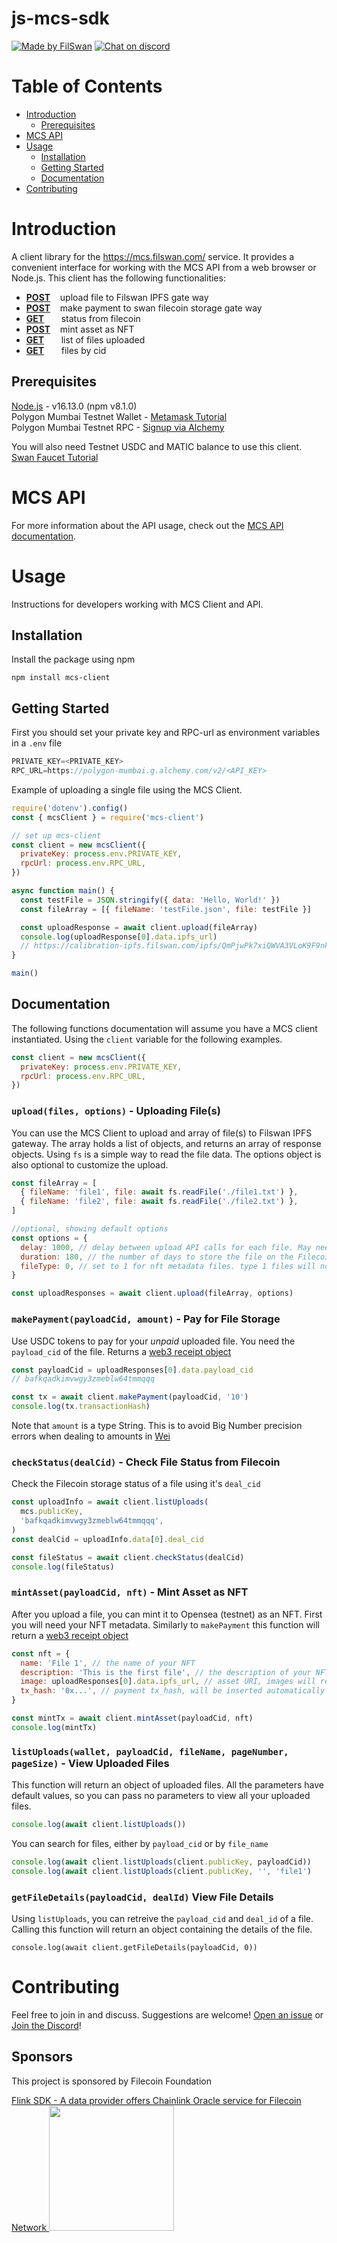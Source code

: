 # js-mcs-sdk
[![Made by FilSwan](https://img.shields.io/badge/made%20by-FilSwan-green.svg)](https://www.filswan.com/)
[![Chat on discord](https://img.shields.io/badge/join%20-discord-brightgreen.svg)](https://discord.com/invite/KKGhy8ZqzK)

# Table of Contents <!-- omit in toc -->

- [Introduction](#introduction)
  - [Prerequisites](#prerequisites)
- [MCS API](#mcs-api)
- [Usage](#usage)
  - [Installation](#installation)
  - [Getting Started](#getting-started)
  - [Documentation](#documentation)
- [Contributing](#contributing)

# Introduction

A client library for the https://mcs.filswan.com/ service. It provides a convenient interface for working with the MCS API from a web browser or Node.js. This client has the following functionalities:

- [**POST**](#uploadfiles-options---uploading-files)    upload file to Filswan IPFS gate way
- [**POST**](#makepaymentpayloadcid-amount---pay-for-file-storage)    make payment to swan filecoin storage gate way
- [**GET**](checkstatusdealcid---check-file-status-from-filecoin)       status from filecoin
- [**POST**](#mintassetpayloadcid-nft---mint-asset-as-nft)    mint asset as NFT
- [**GET**](#listuploadswallet-payloadcid-filename-pagenumber-pagesize---view-uploaded-files)       list of files uploaded
- [**GET**](#getfiledetailspayloadcid-dealid-view-file-details)       files by cid

## Prerequisites

[Node.js](https://nodejs.org/en/) - v16.13.0 (npm v8.1.0) \
Polygon Mumbai Testnet Wallet - [Metamask Tutorial](https://docs.filswan.com/getting-started/beginner-walkthrough/public-testnet/setup-metamask) \
Polygon Mumbai Testnet RPC - [Signup via Alchemy](https://www.alchemy.com/)

You will also need Testnet USDC and MATIC balance to use this client. [Swan Faucet Tutorial](https://docs.filswan.com/development-resource/swan-token-contract/acquire-testnet-usdc-and-matic-tokens)

# MCS API

For more information about the API usage, check out the [MCS API documentation](https://docs.filswan.com/development-resource/mcp-api).

# Usage

Instructions for developers working with MCS Client and API.

## Installation

Install the package using npm

```
npm install mcs-client
```

## Getting Started

First you should set your private key and RPC-url as environment variables in a `.env` file

```js
PRIVATE_KEY=<PRIVATE_KEY>
RPC_URL=https://polygon-mumbai.g.alchemy.com/v2/<API_KEY>
```

Example of uploading a single file using the MCS Client.

```js
require('dotenv').config()
const { mcsClient } = require('mcs-client')

// set up mcs-client
const client = new mcsClient({
  privateKey: process.env.PRIVATE_KEY,
  rpcUrl: process.env.RPC_URL,
})

async function main() {
  const testFile = JSON.stringify({ data: 'Hello, World!' })
  const fileArray = [{ fileName: 'testFile.json', file: testFile }]

  const uploadResponse = await client.upload(fileArray)
  console.log(uploadResponse[0].data.ipfs_url)
  // https://calibration-ipfs.filswan.com/ipfs/QmPjwPk7xiQWVA3VLoK9F9nk2cL7oE2LRFU6jzLwc9cnQm
}

main()
```

## Documentation

The following functions documentation will assume you have a MCS client instantiated. Using the `client` variable for the following examples.

```js
const client = new mcsClient({
  privateKey: process.env.PRIVATE_KEY,
  rpcUrl: process.env.RPC_URL,
})
```

### `upload(files, options)` - Uploading File(s)

You can use the MCS Client to upload and array of file(s) to Filswan IPFS gateway. The array holds a list of objects, and returns an array of response objects. Using `fs` is a simple way to read the file data. The options object is also optional to customize the upload.

```js
const fileArray = [
  { fileName: 'file1', file: await fs.readFile('./file1.txt') },
  { fileName: 'file2', file: await fs.readFile('./file2.txt') },
]

//optional, showing default options
const options = {
  delay: 1000, // delay between upload API calls for each file. May need to be raised for larger files
  duration: 180, // the number of days to store the file on the Filecoin network.
  fileType: 0, // set to 1 for nft metadata files. type 1 files will not show on the UI.
}

const uploadResponses = await client.upload(fileArray, options)
```

### `makePayment(payloadCid, amount)` - Pay for File Storage

Use USDC tokens to pay for your _unpaid_ uploaded file. You need the `payload_cid` of the file. Returns a [web3 receipt object](https://www.investopedia.com/terms/w/wei.asp)

```js
const payloadCid = uploadResponses[0].data.payload_cid
// bafkqadkimvwgy3zmeblw64tmmqqq

const tx = await client.makePayment(payloadCid, '10')
console.log(tx.transactionHash)
```

Note that `amount` is a type String. This is to avoid Big Number precision errors when dealing to amounts in [Wei](https://www.investopedia.com/terms/w/wei.asp)

### `checkStatus(dealCid)` - Check File Status from Filecoin

Check the Filecoin storage status of a file using it's `deal_cid`

```js
const uploadInfo = await client.listUploads(
  mcs.publicKey,
  'bafkqadkimvwgy3zmeblw64tmmqqq',
)
const dealCid = uploadInfo.data[0].deal_cid

const fileStatus = await client.checkStatus(dealCid)
console.log(fileStatus)
```

### `mintAsset(payloadCid, nft)` - Mint Asset as NFT

After you upload a file, you can mint it to Opensea (testnet) as an NFT. First you will need your NFT metadata. Similarly to `makePayment` this function will return a [web3 receipt object](https://www.investopedia.com/terms/w/wei.asp)

```js
const nft = {
  name: 'File 1', // the name of your NFT
  description: 'This is the first file', // the description of your NFT
  image: uploadResponses[0].data.ipfs_url, // asset URI, images will render on Opensea
  tx_hash: '0x...', // payment tx_hash, will be inserted automatically
}

const mintTx = await client.mintAsset(payloadCid, nft)
console.log(mintTx)
```

### `listUploads(wallet, payloadCid, fileName, pageNumber, pageSize)` - View Uploaded Files

This function will return an object of uploaded files. All the parameters have default values, so you can pass no parameters to view all your uploaded files.

```js
console.log(await client.listUploads())
```

You can search for files, either by `payload_cid` or by `file_name`

```js
console.log(await client.listUploads(client.publicKey, payloadCid))
console.log(await client.listUploads(client.publicKey, '', 'file1')
```

### `getFileDetails(payloadCid, dealId)` View File Details

Using `listUploads`, you can retreive the `payload_cid` and `deal_id` of a file. Calling this function will return an object containing the details of the file.

```
console.log(await client.getFileDetails(payloadCid, 0))
```

# Contributing

Feel free to join in and discuss. Suggestions are welcome! [Open an issue](https://github.com/filswan/nft/issues) or [Join the Discord](https://discord.com/invite/KKGhy8ZqzK)!

## Sponsors

This project is sponsored by Filecoin Foundation

[Flink SDK - A data provider offers Chainlink Oracle service for Filecoin Network ](https://github.com/filecoin-project/devgrants/issues/463)
<img src="filecoin.png" width="200">
